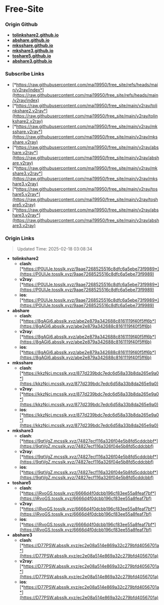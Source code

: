 # Free-Site

### Origin Github

- [**tolinkshare2.github.io**](https://github.com/tolinkshare2/tolinkshare2.github.io)
- [**abshare.github.io**](https://github.com/abshare/abshare.github.io)
- [**mksshare.github.io**](https://github.com/mksshare/mksshare.github.io)
- [**mkshare3.github.io**](https://github.com/mkshare3/mkshare3.github.io)
- [**toshare5.github.io**](https://github.com/toshare5/toshare5.github.io)
- [**abshare3.github.io**](https://github.com/abshare3/abshare3.github.io)

### Subscribe Links

- [*https://raw.githubusercontent.com/mai19950/free_site/refs/heads/main/v2ray/index*](https://raw.githubusercontent.com/mai19950/free_site/refs/heads/main/v2ray/index)
- [*https://raw.githubusercontent.com/mai19950/free_site/main/v2ray/tolinkshare2.v2ray*](https://raw.githubusercontent.com/mai19950/free_site/main/v2ray/tolinkshare2.v2ray)
- [*https://raw.githubusercontent.com/mai19950/free_site/main/v2ray/mksshare.v2ray*](https://raw.githubusercontent.com/mai19950/free_site/main/v2ray/mksshare.v2ray)
- [*https://raw.githubusercontent.com/mai19950/free_site/main/v2ray/abshare.v2ray*](https://raw.githubusercontent.com/mai19950/free_site/main/v2ray/abshare.v2ray)
- [*https://raw.githubusercontent.com/mai19950/free_site/main/v2ray/mkshare3.v2ray*](https://raw.githubusercontent.com/mai19950/free_site/main/v2ray/mkshare3.v2ray)
- [*https://raw.githubusercontent.com/mai19950/free_site/main/v2ray/toshare5.v2ray*](https://raw.githubusercontent.com/mai19950/free_site/main/v2ray/toshare5.v2ray)
- [*https://raw.githubusercontent.com/mai19950/free_site/main/v2ray/abshare3.v2ray*](https://raw.githubusercontent.com/mai19950/free_site/main/v2ray/abshare3.v2ray)

### Origin Links

> Updated Time: 2025-02-18 03:08:34

- **tolinkshare2**
  - **clash**: [*https://P0UIJe.tosslk.xyz/9aae7268525516c8dfc6a5ebe73f9989*](https://P0UIJe.tosslk.xyz/9aae7268525516c8dfc6a5ebe73f9989)
  - **v2ray**: [*https://P0UIJe.tosslk.xyz/9aae7268525516c8dfc6a5ebe73f9989*](https://P0UIJe.tosslk.xyz/9aae7268525516c8dfc6a5ebe73f9989)
  - **ios**: [*https://P0UIJe.tosslk.xyz/9aae7268525516c8dfc6a5ebe73f9989*](https://P0UIJe.tosslk.xyz/9aae7268525516c8dfc6a5ebe73f9989)
- **abshare**
  - **clash**: [*https://8gAGi6.absslk.xyz/abe2e879a342688c8161119f40f5ff6b*](https://8gAGi6.absslk.xyz/abe2e879a342688c8161119f40f5ff6b)
  - **v2ray**: [*https://8gAGi6.absslk.xyz/abe2e879a342688c8161119f40f5ff6b*](https://8gAGi6.absslk.xyz/abe2e879a342688c8161119f40f5ff6b)
  - **ios**: [*https://8gAGi6.absslk.xyz/abe2e879a342688c8161119f40f5ff6b*](https://8gAGi6.absslk.xyz/abe2e879a342688c8161119f40f5ff6b)
- **mksshare**
  - **clash**: [*https://kkzNcj.mcsslk.xyz/877d239bdc7edc6d58a33b8da265e9a0*](https://kkzNcj.mcsslk.xyz/877d239bdc7edc6d58a33b8da265e9a0)
  - **v2ray**: [*https://kkzNcj.mcsslk.xyz/877d239bdc7edc6d58a33b8da265e9a0*](https://kkzNcj.mcsslk.xyz/877d239bdc7edc6d58a33b8da265e9a0)
  - **ios**: [*https://kkzNcj.mcsslk.xyz/877d239bdc7edc6d58a33b8da265e9a0*](https://kkzNcj.mcsslk.xyz/877d239bdc7edc6d58a33b8da265e9a0)
- **mkshare3**
  - **clash**: [*https://9qtVgZ.mcsslk.xyz/74827ecf116a326f04e5b8fd5cddcbbf*](https://9qtVgZ.mcsslk.xyz/74827ecf116a326f04e5b8fd5cddcbbf)
  - **v2ray**: [*https://9qtVgZ.mcsslk.xyz/74827ecf116a326f04e5b8fd5cddcbbf*](https://9qtVgZ.mcsslk.xyz/74827ecf116a326f04e5b8fd5cddcbbf)
  - **ios**: [*https://9qtVgZ.mcsslk.xyz/74827ecf116a326f04e5b8fd5cddcbbf*](https://9qtVgZ.mcsslk.xyz/74827ecf116a326f04e5b8fd5cddcbbf)
- **toshare5**
  - **clash**: [*https://iRvoGS.tosslk.xyz/6666d4f0dcbb196cf83ee55a8feaf7bf*](https://iRvoGS.tosslk.xyz/6666d4f0dcbb196cf83ee55a8feaf7bf)
  - **v2ray**: [*https://iRvoGS.tosslk.xyz/6666d4f0dcbb196cf83ee55a8feaf7bf*](https://iRvoGS.tosslk.xyz/6666d4f0dcbb196cf83ee55a8feaf7bf)
  - **ios**: [*https://iRvoGS.tosslk.xyz/6666d4f0dcbb196cf83ee55a8feaf7bf*](https://iRvoGS.tosslk.xyz/6666d4f0dcbb196cf83ee55a8feaf7bf)
- **abshare3**
  - **clash**: [*https://D77PSW.absslk.xyz/ec2e08a514e869a32c279bfd4056701a*](https://D77PSW.absslk.xyz/ec2e08a514e869a32c279bfd4056701a)
  - **v2ray**: [*https://D77PSW.absslk.xyz/ec2e08a514e869a32c279bfd4056701a*](https://D77PSW.absslk.xyz/ec2e08a514e869a32c279bfd4056701a)
  - **ios**: [*https://D77PSW.absslk.xyz/ec2e08a514e869a32c279bfd4056701a*](https://D77PSW.absslk.xyz/ec2e08a514e869a32c279bfd4056701a)
